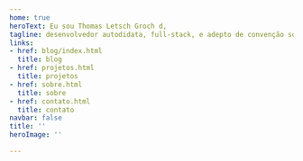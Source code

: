 ```yaml
---
home: true
heroText: Eu sou Thomas Letsch Groch d,
tagline: desenvolvedor autodidata, full-stack, e adepto de convenção sobre configuração.
links:
- href: blog/index.html
  title: blog
- href: projetos.html
  title: projetos
- href: sobre.html
  title: sobre
- href: contato.html
  title: contato
navbar: false
title: ''
heroImage: ''

---
```


